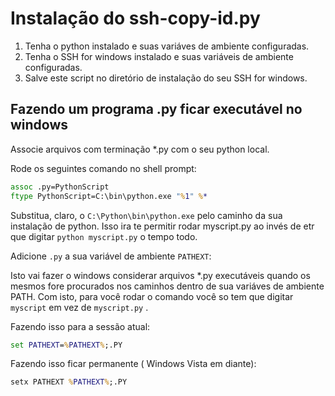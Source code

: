 # Instalação do ssh-copy-id.py

1. Tenha o python instalado e suas variáves de ambiente configuradas.
2. Tenha o SSH for windows instalado e suas variáveis de ambiente configuradas.
3. Salve este script no diretório de instalação do seu SSH for windows.

## Fazendo um programa .py ficar executável no windows

Associe arquivos com terminação *.py com o seu python local.

Rode os seguintes comando no shell prompt:

```cmd
assoc .py=PythonScript
ftype PythonScript=C:\bin\python.exe "%1" %*
```
Substitua, claro, o `C:\Python\bin\python.exe` pelo caminho da sua instalação de python. Isso ira te permitir rodar myscript.py 
ao invés de etr que digitar `python myscript.py` o tempo todo.

Adicione `.py` a sua variável de ambiente `PATHEXT`:

Isto vai fazer o windows considerar arquivos *.py executáveis quando os mesmos fore procurados nos caminhos dentro de 
sua variáves de ambiente PATH. Com isto, para você rodar o comando você so tem que digitar `myscript` em vez de `myscript.py` .

Fazendo isso para a sessão atual:

```cmd
set PATHEXT=%PATHEXT%;.PY
```

Fazendo isso ficar permanente ( Windows Vista em diante):

```cmd
setx PATHEXT %PATHEXT%;.PY
```

